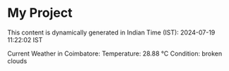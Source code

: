 # My Project

This content is dynamically generated in Indian Time (IST): 2024-07-19 11:22:02 IST


Current Weather in Coimbatore:
Temperature: 28.88 °C
Condition: broken clouds
